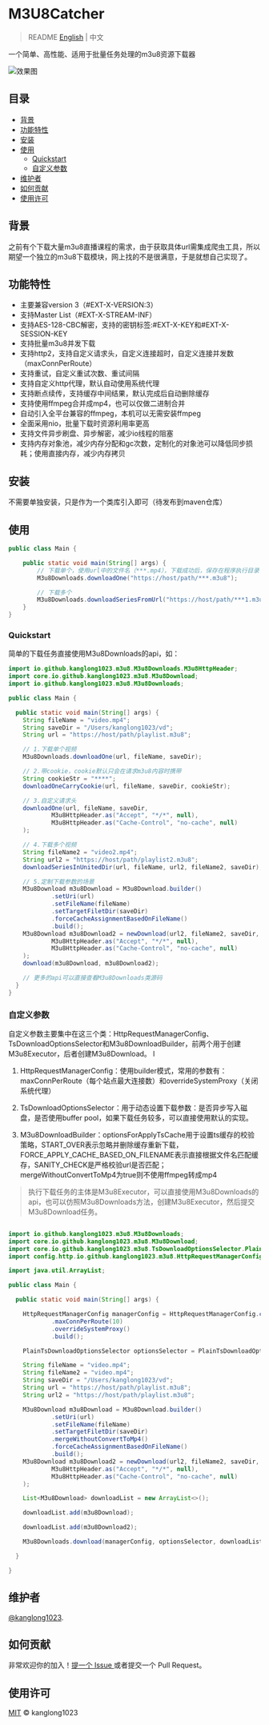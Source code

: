 # M3U8Catcher

> README [English](README.md) | 中文

一个简单、高性能、适用于批量任务处理的m3u8资源下载器

![效果图](https://kanglong1023.github.io/source/M3U8Catcher/images/m3u8_catcher_example.gif)

## 目录

- [背景](#背景)
- [功能特性](#功能特性)
- [安装](#安装)
- [使用](#使用)
    - [Quickstart](#quickstart)
    - [自定义参数](#自定义参数)
- [维护者](#维护者)
- [如何贡献](#如何贡献)
- [使用许可](#使用许可)

## 背景

之前有个下载大量m3u8直播课程的需求，由于获取具体url需集成爬虫工具，所以期望一个独立的m3u8下载模块，网上找的不是很满意，于是就想自己实现了。

## 功能特性

- 主要兼容version 3（#EXT-X-VERSION:3）
- 支持Master List（#EXT-X-STREAM-INF）
- 支持AES-128-CBC解密，支持的密钥标签:#EXT-X-KEY和#EXT-X-SESSION-KEY
- 支持批量m3u8并发下载
- 支持http2，支持自定义请求头，自定义连接超时，自定义连接并发数（maxConnPerRoute）
- 支持重试，自定义重试次数、重试间隔
- 支持自定义http代理，默认自动使用系统代理
- 支持断点续传，支持缓存中间结果，默认完成后自动删除缓存
- 支持使用ffmpeg合并成mp4，也可以仅做二进制合并
- 自动引入全平台兼容的ffmpeg，本机可以无需安装ffmpeg
- 全面采用nio，批量下载时资源利用率更高
- 支持文件异步刷盘、异步解密，减少io线程的阻塞
- 支持内存对象池，减少内存分配和gc次数，定制化的对象池可以降低同步损耗；使用直接内存，减少内存拷贝

## 安装

不需要单独安装，只是作为一个类库引入即可（待发布到maven仓库）

## 使用

```java
public class Main {

    public static void main(String[] args) {
        // 下载单个，使用url中的文件名（***.mp4），下载成功后，保存在程序执行目录
        M3u8Downloads.downloadOne("https://host/path/***.m3u8");

        // 下载多个
        M3u8Downloads.downloadSeriesFromUrl("https://host/path/***1.m3u8", "https://host/path/***2.m3u8");
    }
}
```

### Quickstart

简单的下载任务直接使用M3u8Downloads的api，如：

```java
import io.github.kanglong1023.m3u8.M3u8Downloads.M3u8HttpHeader;
import core.io.github.kanglong1023.m3u8.M3u8Download;
import io.github.kanglong1023.m3u8.M3u8Downloads;

public class Main {

  public static void main(String[] args) {
    String fileName = "video.mp4";
    String saveDir = "/Users/kanglong1023/vd";
    String url = "https://host/path/playlist.m3u8";

    // 1.下载单个视频
    M3u8Downloads.downloadOne(url, fileName, saveDir);

    // 2.带cookie，cookie默认只会在请求m3u8内容时携带
    String cookieStr = "****";
    downloadOneCarryCookie(url, fileName, saveDir, cookieStr);

    // 3.自定义请求头
    downloadOne(url, fileName, saveDir,
            M3u8HttpHeader.as("Accept", "*/*", null),
            M3u8HttpHeader.as("Cache-Control", "no-cache", null)
    );

    // 4.下载多个视频
    String fileName2 = "video2.mp4";
    String url2 = "https://host/path/playlist2.m3u8";
    downloadSeriesInUnitedDir(url, fileName, url2, fileName2, saveDir);

    // 5.定制下载参数的场景
    M3u8Download m3u8Download = M3u8Download.builder()
            .setUri(url)
            .setFileName(fileName)
            .setTargetFiletDir(saveDir)
            .forceCacheAssignmentBasedOnFileName()
            .build();
    M3u8Download m3u8Download2 = newDownload(url2, fileName2, saveDir,
            M3u8HttpHeader.as("Accept", "*/*", null),
            M3u8HttpHeader.as("Cache-Control", "no-cache", null)
    );
    download(m3u8Download, m3u8Download2);

    // 更多的api可以直接查看M3u8Downloads类源码
  }
}
```

### 自定义参数

自定义参数主要集中在这三个类：HttpRequestManagerConfig、TsDownloadOptionsSelector和M3u8DownloadBuilder，前两个用于创建M3u8Executor，后者创建M3u8Download。
l

1. HttpRequestManagerConfig：使用builder模式，常用的参数有：maxConnPerRoute（每个站点最大连接数）和overrideSystemProxy（关闭系统代理）

2. TsDownloadOptionsSelector：用于动态设置下载参数：是否异步写入磁盘，是否使用buffer pool，如果下载任务较多，可以直接使用默认的实现。

3. M3u8DownloadBuilder：optionsForApplyTsCache用于设置ts缓存的校验策略，START_OVER表示忽略并删除缓存重新下载，FORCE_APPLY_CACHE_BASED_ON_FILENAME表示直接根据文件名匹配缓存，SANITY_CHECK是严格校验url是否匹配；mergeWithoutConvertToMp4为true则不使用ffmpeg转成mp4

> 执行下载任务的主体是M3u8Executor，可以直接使用M3u8Downloads的api，也可以仿照M3u8Downloads方法，创建M3u8Executor，然后提交M3u8Download任务。

```java

import io.github.kanglong1023.m3u8.M3u8Downloads;
import core.io.github.kanglong1023.m3u8.M3u8Download;
import core.io.github.kanglong1023.m3u8.TsDownloadOptionsSelector.PlainTsDownloadOptionsSelector;
import config.http.io.github.kanglong1023.m3u8.HttpRequestManagerConfig;

import java.util.ArrayList;

public class Main {

  public static void main(String[] args) {

    HttpRequestManagerConfig managerConfig = HttpRequestManagerConfig.custom()
            .maxConnPerRoute(10)
            .overrideSystemProxy()
            .build();

    PlainTsDownloadOptionsSelector optionsSelector = PlainTsDownloadOptionsSelector.optionsSelector(true, true);

    String fileName = "video.mp4";
    String fileName2 = "video.mp4";
    String saveDir = "/Users/kanglong1023/vd";
    String url = "https://host/path/playlist.m3u8";
    String url2 = "https://host/path/playlist.m3u8";

    M3u8Download m3u8Download = M3u8Download.builder()
            .setUri(url)
            .setFileName(fileName)
            .setTargetFiletDir(saveDir)
            .mergeWithoutConvertToMp4()
            .forceCacheAssignmentBasedOnFileName()
            .build();
    M3u8Download m3u8Download2 = newDownload(url2, fileName2, saveDir,
            M3u8HttpHeader.as("Accept", "*/*", null),
            M3u8HttpHeader.as("Cache-Control", "no-cache", null)
    );

    List<M3u8Download> downloadList = new ArrayList<>();

    downloadList.add(m3u8Download);

    downloadList.add(m3u8Download2);

    M3u8Downloads.download(managerConfig, optionsSelector, downloadList);

  }

}


```

## 维护者

[@kanglong1023](https://github.com/kanglong1023).

## 如何贡献

非常欢迎你的加入！[提一个 Issue ](https://github.com/kanglong1023/M3U8Catcher/issues/new) 或者提交一个 Pull Request。

## 使用许可

[MIT](LICENSE) © kanglong1023
